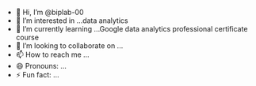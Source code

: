 - 👋 Hi, I’m @biplab-00
- 👀 I’m interested in ...data analytics
- 🌱 I’m currently learning ...Google data analytics professional certificate course
- 💞️ I’m looking to collaborate on ...
- 📫 How to reach me ...
- 😄 Pronouns: ...
- ⚡ Fun fact: ...

<!---
biplab-00/biplab-00 is a ✨ special ✨ repository because its `README.md` (this file) appears on your GitHub profile.
You can click the Preview link to take a look at your changes.
--->
